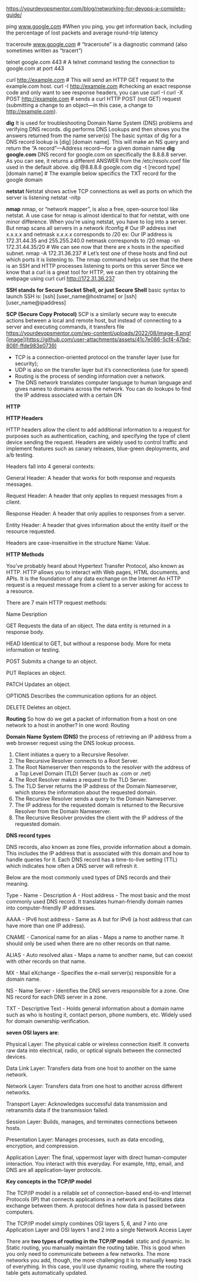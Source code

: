 https://yourdevopsmentor.com/blog/networking-for-devops-a-complete-guide/

ping www.google.com             #When you ping, you get information back, including the percentage of lost packets and average round-trip latency

traceroute www.google.com      # “traceroute” is a diagnostic command (also sometimes written as “tracert”)

telnet google.com 443         # A telnet command testing the connection to google.com at port 443

curl http://example.com     # This will send an HTTP GET request to the example.com host.
curl -I http://example.com     #checking an exact response code and only want to see response headers, you can use curl -I
curl -X POST http://example.com    # sends a curl HTTP POST (not GET) request (submitting a change to an object—in this case, a change to http://example.com).

**dig** 
It is used for troubleshooting Domain Name System (DNS) problems and verifying DNS records. dig performs DNS Lookups and then shows you the answers returned from the name server(s)
The basic syntax of dig for a DNS record lookup is [dig] [domain name]. This will make an NS query and return the “A record”—Address record—for a given domain name
**dig google.com**
DNS record for google.com on specifically the 8.8.8.8 server. As you can see, it returns a different ANSWER from the /etc/resolv.conf file used in the default above.
dig @8.8.8.8 google.com
dig -t [record type] [domain name]           # The example below specifics the TXT record for the google domain


**netstat** Netstat shows active TCP connections as well as ports on which the server is listening
netstat -nltp

**nmap**
nmap, or “network mapper”, is also a free, open-source tool like netstat. A use case for nmap is almost identical to that for netstat, with one minor difference. When you’re using netstat, you have to log into a server. But nmap scans all servers in a network
ifconfig # Our IP address inet x.x.x.x and netmask x.x.x.x corresponds to /20 ex: Our IP address is 172.31.44.35 and 255.255.240.0 netmask corresponds to /20
nmap -sn 172.31.44.35/20    # We can see now that there are x hosts in the specified subnet.
nmap -A 172.31.36.237      # Let’s test one of these hosts and find out which ports it is listening to. 
The nmap command helps us see that the there is an SSH and HTTP processes listening to ports on this server
Since we know that a curl is a great tool for HTTP, we can then try obtaining the webpage using curl
curl http://172.31.36.237 

**SSH stands for Secure Socket Shell, or just Secure Shell**
basic syntax to launch SSH is:
[ssh] [user_name@hostname] or [ssh] [user_name@ipaddress]

**SCP (Secure Copy Protocol)** SCP is a similarly secure way to execute actions between a local and remote host, but instead of connecting to a server and executing commands, it transfers file
https://yourdevopsmentor.com/wp-content/uploads/2022/08/image-8.png![image](https://github.com/user-attachments/assets/41c7e086-5cf4-47bd-808f-ffde983e0739)

- TCP is a connection-oriented protocol on the transfer layer (use for security); 
- UDP is also on the transfer layer but it’s connectionless (use for speed)
- Routing is the process of sending information over a network.
- The DNS network translates computer language to human language and gives names to domains across the network. You can do lookups to find the IP address associated with a certain DN

**HTTP**

**HTTP Headers**

HTTP headers allow the client to add additional information to a request for purposes such as authentication, caching, and specifying the type of client device sending the request. Headers are widely used to control traffic and implement features such as canary releases, blue-green deployments, and a/b testing.

Headers fall into 4 general contexts:

General Header: A header that works for both response and requests messages.

Request Header: A header that only applies to request messages from a client.

Response Header: A header that only applies to responses from a server.

Entity Header: A header that gives information about the entity itself or the resource requested.

Headers are case-insensitive in the structure Name: Value.

**HTTP Methods**

You’ve probably heard about Hypertext Transfer Protocol, also known as HTTP. HTTP allows you to interact with Web pages, HTML documents, and APIs. It is the foundation of any data exchange on the Internet
An HTTP request is a request message from a client to a server asking for access to a resource.

There are 7 main HTTP request methods:

Name	Desription

GET	    Requests the data of an object. The data entity is returned in a response body.

HEAD	  Identical to GET, but without a response body. More for meta information or testing.

POST	  Submits a change to an object.

PUT	    Replaces an object.

PATCH	  Updates an object.

OPTIONS	Describes the communication options for an object.

DELETE	Deletes an object.

**Routing**
So how do we get a packet of information from a host on one network to a host in another? In one word: Routing

**Domain Name System (DNS)**
the process of retrieving an IP address from a web browser request using the DNS lookup process.
1. Client initiates a query to a Recursive Resolver.
2. The Recursive Resolver connects to a Root Server.
3. The Root Nameserver then responds to the resolver with the address of a Top Level Domain (TLD) Server (such as .com or .net)
4. The Root Resolver makes a request to the TLD Server.
5. The TLD Server returns the IP address of the Domain Nameserver, which stores the information about the requested domain.
6. The Recursive Resolver sends a query to the Domain Nameserver.
7. The IP address for the requested domain is returned to the Recursive Resolver from the Domain Nameserver.
8. The Recursive Resolver provides the client with the IP address of the requested domain.

**DNS record types**

DNS records, also known as zone files, provide information about a domain. This includes the IP address that is associated with this domain and how to handle queries for it. Each DNS record has a time-to-live setting (TTL) which indicates how often a DNS server will refresh it. 

Below are the most commonly used types of DNS records and their meaning.

Type	- Name - 	Description
A	- Host address - 	The most basic and the most commonly used DNS record. It translates human-friendly domain names into computer-friendly IP addresses.

AAAA -	IPv6 host address -	Same as A but for IPv6 (a host address that can have more than one IP address).

CNAME -	Canonical name for an alias -	Maps a name to another name. It should only be used when there are no other records on that name.

ALIAS -	Auto resolved alias	- Maps a name to another name, but can coexist with other records on that name.

MX -	Mail eXchange	- Specifies the e-mail server(s) responsible for a domain name.

NS -	Name Server	- Identifies the DNS servers responsible for a zone. One NS record for each DNS server in a zone.

TXT	- Descriptive Text -	Holds general information about a domain name such as who is hosting it, contact person, phone numbers, etc. Widely used for domain ownership verification.


**seven OSI layers are**:

Physical Layer: The physical cable or wireless connection itself. It converts raw data into electrical, radio, or optical signals between the connected devices.

Data Link Layer: Transfers data from one host to another on the same network.

Network Layer: Transfers data from one host to another across different networks.

Transport Layer: Acknowledges successful data transmission and retransmits data if the transmission failed.

Session Layer: Builds, manages, and terminates connections between hosts.

Presentation Layer: Manages processes, such as data encoding, encryption, and compression.

Application Layer: The final, uppermost layer with direct human-computer interaction. You interact with this everyday. For example, http, email, and DNS are all application-layer protocols.

**Key concepts in the TCP/IP model**

The TCP/IP model is a reliable set of connection-based end-to-end Internet Protocols (IP) that connects applications in a network and facilitates data exchange between them. A protocol defines how data is passed between computers.

The TCP/IP model simply combines OSI layers 5, 6, and 7 into one Application Layer and OSI layers 1 and 2 into a single Network Access Layer

There are **two types of routing in the TCP/IP model**: static and dynamic. In Static routing, you manually maintain the routing table. This is good when you only need to communicate between a few networks. The more networks you add, though, the more challenging it is to manually keep track of everything. In this case, you’d use dynamic routing, where the routing table gets automatically updated.






